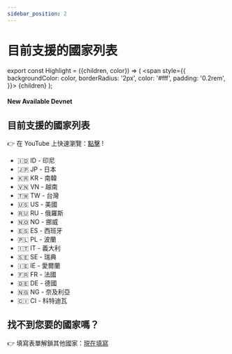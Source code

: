 ```yaml
---
sidebar_position: 2
---
```


# 目前支援的國家列表


export const Highlight = ({children, color}) => (
  <span
    style={{
      backgroundColor: color,
      borderRadius: '2px',
      color: '#fff',
      padding: '0.2rem',
    }}>
    {children}
  </span>
);

#### New Available <Highlight color="#25c2a0">Devnet</Highlight>

## 目前支援的國家列表
👉 在 YouTube 上快速瀏覽：[點擊](https://www.youtube.com/watch?v=zGfZFXxIl2Y) !

- 🇮🇩 ID - 印尼
- 🇯🇵 JP - 日本
- 🇰🇷 KR - 南韓
- 🇻🇳 VN - 越南
- 🇹🇼 TW - 台灣
- 🇺🇸 US - 美國
- 🇷🇺 RU - 俄羅斯
- 🇳🇴 NO - 挪威
- 🇪🇸 ES - 西班牙
- 🇵🇱 PL - 波蘭
- 🇮🇹 IT - 義大利
- 🇸🇪 SE - 瑞典
- 🇮🇪 IE - 愛爾蘭
- 🇫🇷 FR - 法國
- 🇩🇪 DE - 德國
- 🇳🇬 NG - 奈及利亞
- 🇨🇮 CI - 科特迪瓦

## 找不到您要的國家嗎？

👉 填寫表單解鎖其他國家：[現在填寫](https://forms.gle/WoL8c9GStDYrMpbb6)